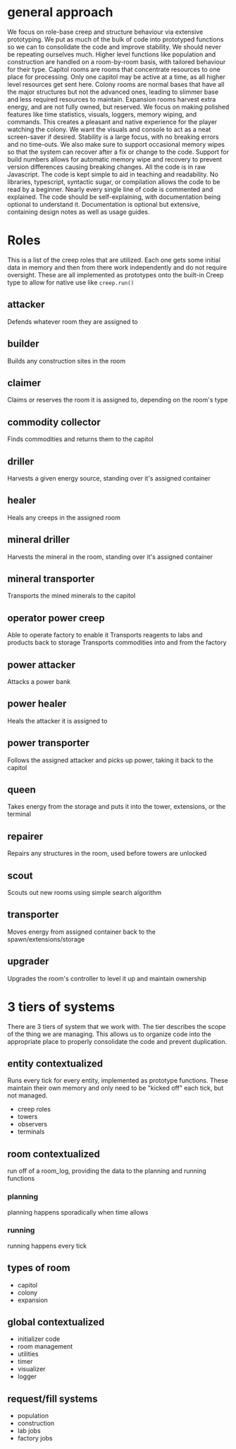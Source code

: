 # general approach

We focus on role-base creep and structure behaviour via extensive prototyping.
We put as much of the bulk of code into prototyped functions so we can to consolidate the code and improve stability.
We should never be repeating ourselves much.
Higher level functions like population and construction are handled on a room-by-room basis, with tailored behaviour for
their type.
Capitol rooms are rooms that concentrate resources to one place for processing.
Only one capitol may be active at a time, as all higher level resources get sent here.
Colony rooms are normal bases that have all the major structures but not the advanced ones, leading to slimmer base and
less required resources to maintain.
Expansion rooms harvest extra energy, and are not fully owned, but reserved.
We focus on making polished features like time statistics, visuals, loggers, memory wiping, and commands.
This creates a pleasant and native experience for the player watching the colony.
We want the visuals and console to act as a neat screen-saver if desired.
Stability is a large focus, with no breaking errors and no time-outs.
We also make sure to support occasional memory wipes so that the system can recover after a fix or change to the code.
Support for build numbers allows for automatic memory wipe and recovery to prevent version differences causing breaking
changes.
All the code is in raw Javascript.
The code is kept simple to aid in teaching and readability.
No libraries, typescript, syntactic sugar, or compilation allows the code to be read by a beginner.
Nearly every single line of code is commented and explained.
The code should be self-explaining, with documentation being optional to understand it.
Documentation is optional but extensive, containing design notes as well as usage guides.

# Roles

This is a list of the creep roles that are utilized.
Each one gets some initial data in memory and then from there work independently and do not require oversight.
These are all implemented as prototypes onto the built-in Creep type to allow for native use like `creep.run()`

## attacker

Defends whatever room they are assigned to

## builder

Builds any construction sites in the room

## claimer

Claims or reserves the room it is assigned to, depending on the room's type

## commodity collector

Finds commodities and returns them to the capitol

## driller

Harvests a given energy source, standing over it's assigned container

## healer

Heals any creeps in the assigned room

## mineral driller

Harvests the mineral in the room, standing over it's assigned container

## mineral transporter

Transports the mined minerals to the capitol

## operator power creep

Able to operate factory to enable it
Transports reagents to labs and products back to storage
Transports commodities into and from the factory

## power attacker

Attacks a power bank

## power healer

Heals the attacker it is assigned to

## power transporter

Follows the assigned attacker and picks up power, taking it back to the capitol

## queen

Takes energy from the storage and puts it into the tower, extensions, or the terminal

## repairer

Repairs any structures in the room, used before towers are unlocked

## scout

Scouts out new rooms using simple search algorithm

## transporter

Moves energy from assigned container back to the spawn/extensions/storage

## upgrader

Upgrades the room's controller to level it up and maintain ownership

# 3 tiers of systems

There are 3 tiers of system that we work with.
The tier describes the scope of the thing we are managing.
This allows us to organize code into the appropriate place to properly consolidate the code and prevent duplication.

## entity contextualized

Runs every tick for every entity, implemented as prototype functions.
These maintain their own memory and only need to be "kicked off" each tick, but not managed.

- creep roles
- towers
- observers
- terminals

## room contextualized

run off of a room_log, providing the data to the planning and running functions

### planning

planning happens sporadically when time allows

### running

running happens every tick

## types of room

- capitol
- colony
- expansion

## global contextualized

- initializer code
- room management
- utilities
- timer
- visualizer
- logger

## request/fill systems

- population
- construction
- lab jobs
- factory jobs
